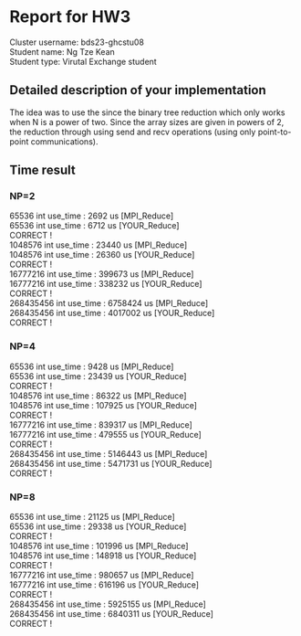 # Report for HW3

Cluster username: bds23-ghcstu08  
Student name: Ng Tze Kean  
Student type: Virutal Exchange student  

## Detailed description of your implementation

The idea was to use the since the binary tree reduction which only works when N is a power of two. Since the array sizes are given in powers of 2, the reduction through using send and recv operations (using only point-to-point communications).

## Time result

### NP=2

65536 int use_time : 2692 us [MPI_Reduce]  
65536 int use_time : 6712 us [YOUR_Reduce]  
CORRECT !  
1048576 int use_time : 23440 us [MPI_Reduce]  
1048576 int use_time : 26360 us [YOUR_Reduce]  
CORRECT !  
16777216 int use_time : 399673 us [MPI_Reduce]  
16777216 int use_time : 338232 us [YOUR_Reduce]  
CORRECT !  
268435456 int use_time : 6758424 us [MPI_Reduce]  
268435456 int use_time : 4017002 us [YOUR_Reduce]  
CORRECT !  

### NP=4

65536 int use_time : 9428 us [MPI_Reduce]  
65536 int use_time : 23439 us [YOUR_Reduce]  
CORRECT !  
1048576 int use_time : 86322 us [MPI_Reduce]  
1048576 int use_time : 107925 us [YOUR_Reduce]  
CORRECT !  
16777216 int use_time : 839317 us [MPI_Reduce]  
16777216 int use_time : 479555 us [YOUR_Reduce]  
CORRECT !  
268435456 int use_time : 5146443 us [MPI_Reduce]  
268435456 int use_time : 5471731 us [YOUR_Reduce]  
CORRECT !  

### NP=8

65536 int use_time : 21125 us [MPI_Reduce]  
65536 int use_time : 29338 us [YOUR_Reduce]  
CORRECT !  
1048576 int use_time : 101996 us [MPI_Reduce]  
1048576 int use_time : 148918 us [YOUR_Reduce]  
CORRECT !  
16777216 int use_time : 980657 us [MPI_Reduce]  
16777216 int use_time : 616196 us [YOUR_Reduce]  
CORRECT !  
268435456 int use_time : 5925155 us [MPI_Reduce]  
268435456 int use_time : 6840311 us [YOUR_Reduce]  
CORRECT !  
